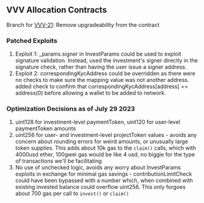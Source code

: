 ## VVV Allocation Contracts

Branch for [VVV-21](https://linear.app/vvvfund/issue/VVV-21/remove-upgradability-form-the-contract): Remove upgradeability from the contract

### Patched Exploits

1. Exploit 1: \_params.signer in InvestParams could be used to exploit signature validation. Instead, used the investment's signer directly in the signature check, rather than having the user issue a signer address.
2. Exploit 2: correspondingKycAddress could be overridden as there were no checks to make sure the mapping value was not another address. added check to confirm that correspondingKycAddress[address] == address(0) before allowing a wallet to be added to network.

### Optimization Decisions as of July 29 2023

1. uint128 for investment-level paymentToken, uint120 for user-level paymentToken amounts
2. uint256 for user- and investment-level projectToken values - avoids any concern about rounding errors for weird amounts, or unusually large token supplies. This adds about 10k gas to the `claim()` calls, which with 4000usd ether, 100gwei gas would be like 4 usd, no biggie for the type of transactions we'll be facilitating
3. No use of unchecked logic, avoids any worry about InvestParams exploits in exchange for minimal gas savings - contributionLimitCheck could have been bypassed with a number which, when combined with existing invested balance could overflow uint256. This only forgoes about 700 gas per call to `invest()` or `claim()`

